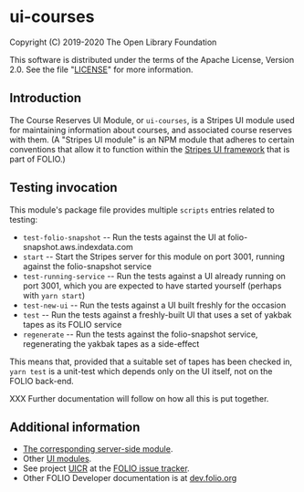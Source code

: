 # ui-courses

Copyright (C) 2019-2020 The Open Library Foundation

This software is distributed under the terms of the Apache License,
Version 2.0. See the file "[LICENSE](LICENSE)" for more information.

## Introduction

The Course Reserves UI Module, or `ui-courses`, is a Stripes UI module used for maintaining information about courses, and associated course reserves with them. (A "Stripes UI module" is an NPM module that adheres to certain conventions that allow it to function within the [Stripes UI framework](https://github.com/folio-org/stripes/blob/master/README.md) that is part of FOLIO.)

## Testing invocation

This module's package file provides multiple `scripts` entries related to testing:

* `test-folio-snapshot` -- Run the tests against the UI at folio-snapshot.aws.indexdata.com
* `start` -- Start the Stripes server for this module on port 3001, running against the folio-snapshot service
* `test-running-service` -- Run the tests against a UI already running on port 3001, which you are expected to have started yourself (perhaps with `yarn start`)
* `test-new-ui` -- Run the tests against a UI built freshly for the occasion
* `test` -- Run the tests against a freshly-built UI that uses a set of yakbak tapes as its FOLIO service
* `regenerate` -- Run the tests against the folio-snapshot service, regenerating the yakbak tapes as a side-effect

This means that, provided that a suitable set of tapes has been checked in, `yarn test` is a unit-test which depends only on the UI itself, not on the FOLIO back-end.

XXX Further documentation will follow on how all this is put together.

## Additional information

* [The corresponding server-side module](https://github.com/folio-org/mod-courses).
* Other [UI modules](https://dev.folio.org/source-code/#client-side).
* See project [UICR](https://issues.folio.org/browse/UICR) at the [FOLIO issue tracker](https://dev.folio.org/guidelines/issue-tracker).
* Other FOLIO Developer documentation is at [dev.folio.org](https://dev.folio.org/)
